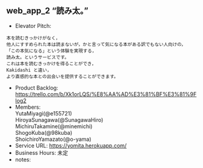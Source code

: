 ## web_app_2 “読み太。”
* Elevator Pitch:
```
本を読むきっかけがなく，
他人にすすめられた本は読まないが，かと言って気になる本がある訳でもない人向けの，
「この本気になる」という体験を実現する，
読み太。というサービスです。
これは本を読むきっかけを得ることができ，
Kakidashi と違い，
より直感的な本との出会いを提供することができます。
```
* Product Backlog: https://trello.com/b/Xk1orLQS/%E8%AA%AD%E3%81%BF%E3%81%9Flog2
* Members:<br>
YutaMiyagi(@e155721)<br>
HiroyaSunagawa(@SunagawaHiro)<br>
MichiruTakamine(@minemichi)<br>
ShogoKuba(@98kuba)<br>
ShoichiroYamazato(@o-yama)
* Service URL: https://yomita.herokuapp.com/
* Business Hours: 未定
* notes:
